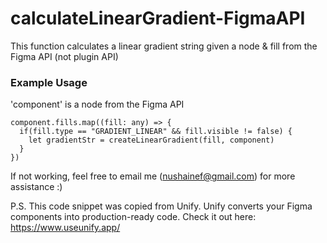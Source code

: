 # calculateLinearGradient-FigmaAPI
This function calculates a linear gradient string given a node &amp; fill from the Figma API (not plugin API)

### Example Usage

'component' is a node from the Figma API

```
component.fills.map((fill: any) => {
  if(fill.type == "GRADIENT_LINEAR" && fill.visible != false) {
    let gradientStr = createLinearGradient(fill, component)
  }
})
```

If not working, feel free to email me (nushainef@gmail.com) for more assistance :)


P.S. This code snippet was copied from Unify. Unify converts your Figma components into production-ready code. Check it out here: https://www.useunify.app/
